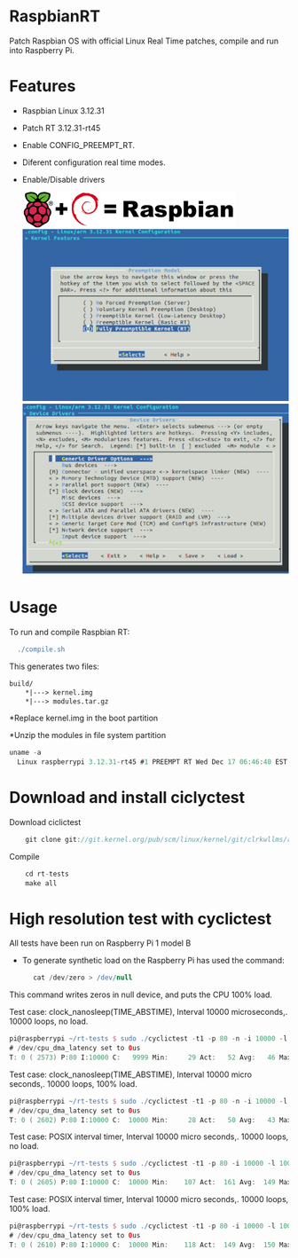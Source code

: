 RaspbianRT
=================
Patch Raspbian OS with official Linux Real Time patches, compile and run into Raspberry Pi.

Features
========
* Raspbian Linux 3.12.31

* Patch RT 3.12.31-rt45

* Enable CONFIG_PREEMPT_RT.

* Diferent configuration real time modes.

* Enable/Disable drivers
  
  ![Config RT](screenshots/raspbian_logo.png)
  ![Config RT](screenshots/rt-config.jpg)
  ![Config drivers](screenshots/drivers.jpg)


Usage
=====
To run and compile Raspbian RT:

```groovy
  ./compile.sh
```
This generates two files:
  
    build/
        *|---> kernel.img   
        *|---> modules.tar.gz
        
  *Replace kernel.img in the boot partition
  
  *Unzip the modules in file system partition

```groovy
uname -a 
  Linux raspberrypi 3.12.31-rt45 #1 PREEMPT RT Wed Dec 17 06:46:40 EST 2014 armv6l GNU/Linux
```
# Download and install ciclyctest

Download ciclictest
```groovy
    git clone git://git.kernel.org/pub/scm/linux/kernel/git/clrkwllms/rt-tests.git 
```
Compile
```groovy
    cd rt-tests
    make all
```

# High resolution test with cyclictest

All tests have been run on Raspberry Pi 1 model B

* To generate synthetic load on the Raspberry Pi has used the command: 
```groovy
      cat /dev/zero > /dev/null
```
  This command writes zeros in null device, and puts the CPU 100% load.

Test case: clock_nanosleep(TIME_ABSTIME), Interval 10000 microseconds,. 10000 loops, no load.
```groovy
pi@raspberrypi ~/rt-tests $ sudo ./cyclictest -t1 -p 80 -n -i 10000 -l 10000
# /dev/cpu_dma_latency set to 0us
T: 0 ( 2573) P:80 I:10000 C:   9999 Min:     29 Act:   52 Avg:   46 Max:      80

```
Test case: clock_nanosleep(TIME_ABSTIME), Interval 10000 micro seconds,. 10000 loops, 100% load.
```groovy
pi@raspberrypi ~/rt-tests $ sudo ./cyclictest -t1 -p 80 -n -i 10000 -l 10000
# /dev/cpu_dma_latency set to 0us
T: 0 ( 2602) P:80 I:10000 C:  10000 Min:     28 Act:   50 Avg:   43 Max:      82
```
Test case: POSIX interval timer, Interval 10000 micro seconds,. 10000 loops, no load.
```groovy
pi@raspberrypi ~/rt-tests $ sudo ./cyclictest -t1 -p 80 -i 10000 -l 10000
# /dev/cpu_dma_latency set to 0us
T: 0 ( 2605) P:80 I:10000 C:  10000 Min:    107 Act:  161 Avg:  149 Max:     588
```
Test case: POSIX interval timer, Interval 10000 micro seconds,. 10000 loops, 100% load.
```groovy
pi@raspberrypi ~/rt-tests $ sudo ./cyclictest -t1 -p 80 -i 10000 -l 10000
# /dev/cpu_dma_latency set to 0us
T: 0 ( 2610) P:80 I:10000 C:  10000 Min:    118 Act:  149 Avg:  150 Max:     490
```
